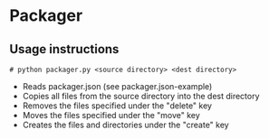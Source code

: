 # Packager

## Usage instructions

```
# python packager.py <source directory> <dest directory>
```

- Reads packager.json (see packager.json-example)
- Copies all files from the source directory into the dest directory
- Removes the files specified under the "delete" key
- Moves the files specified under the "move" key
- Creates the files and directories under the "create" key 
